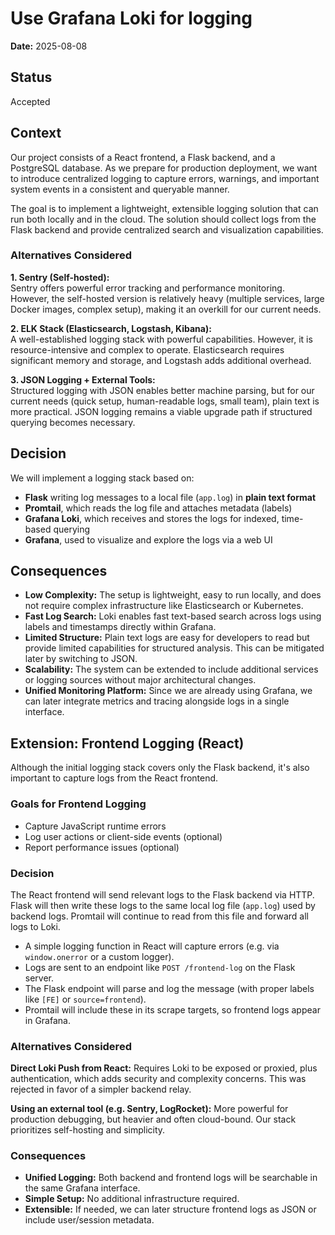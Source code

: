 # Use Grafana Loki for logging

**Date:** 2025-08-08

## Status

Accepted

## Context

Our project consists of a React frontend, a Flask backend, and a PostgreSQL database. As we prepare for production deployment, we want to introduce centralized logging to capture errors, warnings, and important system events in a consistent and queryable manner.

The goal is to implement a lightweight, extensible logging solution that can run both locally and in the cloud. The solution should collect logs from the Flask backend and provide centralized search and visualization capabilities.

### Alternatives Considered

**1. Sentry (Self-hosted):**  
Sentry offers powerful error tracking and performance monitoring. However, the self-hosted version is relatively heavy (multiple services, large Docker images, complex setup), making it an overkill for our current needs.

**2. ELK Stack (Elasticsearch, Logstash, Kibana):**  
A well-established logging stack with powerful capabilities. However, it is resource-intensive and complex to operate. Elasticsearch requires significant memory and storage, and Logstash adds additional overhead.

**3. JSON Logging + External Tools:**  
Structured logging with JSON enables better machine parsing, but for our current needs (quick setup, human-readable logs, small team), plain text is more practical. JSON logging remains a viable upgrade path if structured querying becomes necessary.

## Decision

We will implement a logging stack based on:

- **Flask** writing log messages to a local file (`app.log`) in **plain text format**
- **Promtail**, which reads the log file and attaches metadata (labels)
- **Grafana Loki**, which receives and stores the logs for indexed, time-based querying
- **Grafana**, used to visualize and explore the logs via a web UI


## Consequences

* **Low Complexity:** The setup is lightweight, easy to run locally, and does not require complex infrastructure like Elasticsearch or Kubernetes.
* **Fast Log Search:** Loki enables fast text-based search across logs using labels and timestamps directly within Grafana.
* **Limited Structure:** Plain text logs are easy for developers to read but provide limited capabilities for structured analysis. This can be mitigated later by switching to JSON.
* **Scalability:** The system can be extended to include additional services or logging sources without major architectural changes.
* **Unified Monitoring Platform:** Since we are already using Grafana, we can later integrate metrics and tracing alongside logs in a single interface.

## Extension: Frontend Logging (React)

Although the initial logging stack covers only the Flask backend, it's also important to capture logs from the React frontend.

### Goals for Frontend Logging

- Capture JavaScript runtime errors
- Log user actions or client-side events (optional)
- Report performance issues (optional)

### Decision

The React frontend will send relevant logs to the Flask backend via HTTP. Flask will then write these logs to the same local log file (`app.log`) used by backend logs. Promtail will continue to read from this file and forward all logs to Loki.

- A simple logging function in React will capture errors (e.g. via `window.onerror` or a custom logger).
- Logs are sent to an endpoint like `POST /frontend-log` on the Flask server.
- The Flask endpoint will parse and log the message (with proper labels like `[FE]` or `source=frontend`).
- Promtail will include these in its scrape targets, so frontend logs appear in Grafana.

### Alternatives Considered

**Direct Loki Push from React:** Requires Loki to be exposed or proxied, plus authentication, which adds security and complexity concerns. This was rejected in favor of a simpler backend relay.

**Using an external tool (e.g. Sentry, LogRocket):** More powerful for production debugging, but heavier and often cloud-bound. Our stack prioritizes self-hosting and simplicity.

### Consequences

- **Unified Logging:** Both backend and frontend logs will be searchable in the same Grafana interface.
- **Simple Setup:** No additional infrastructure required.
- **Extensible:** If needed, we can later structure frontend logs as JSON or include user/session metadata.
